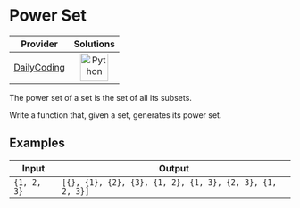 # Power Set

<!-- INFO TABLE BEGIN -->

| Provider                                              | Solutions                                                                                                                                        |
| :---------------------------------------------------: | :----------------------------------------------------------------------------------------------------------------------------------------------: |
| [DailyCoding](../../../docs/providers/DailyCoding.md) | [<img src="https://res.cloudinary.com/rascaltwo/image/upload/v1631924087/python_xzdlti.svg" alt="Python" title="Python" width="50" />](solve.py) |

<!-- INFO TABLE END -->

The power set of a set is the set of all its subsets.

Write a function that, given a set, generates its power set.

## Examples

| Input       | Output                                                   |
| ----------- | -------------------------------------------------------- |
| `{1, 2, 3}` | `[{}, {1}, {2}, {3}, {1, 2}, {1, 3}, {2, 3}, {1, 2, 3}]` |
